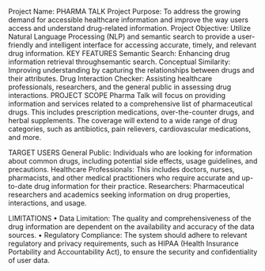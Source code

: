 Project Name: PHARMA TALK
Project Purpose: To address the growing demand for accessible healthcare information and improve the way users access and understand drug-related information.
Project Objective: Utilize Natural Language Processing (NLP) and semantic search to provide a user-friendly and intelligent interface for accessing accurate, timely, and relevant drug information.
KEY FEATURES
Semantic Search: Enhancing drug information retrieval throughsemantic search.
Conceptual Similarity: Improving understanding by capturing the relationships between drugs and their attributes.
Drug Interaction Checker: Assisting healthcare professionals, researchers, and the general public in assessing drug interactions.
PROJECT SCOPE
Pharma Talk  will focus on providing information and services related to a comprehensive list of pharmaceutical drugs. This includes prescription medications, over-the-counter drugs, and herbal supplements. The coverage will extend to a wide range of drug categories, such as antibiotics, pain relievers, cardiovascular medications, and more.

TARGET USERS
General Public: Individuals who are looking for information about common drugs, including potential side effects, usage guidelines, and precautions.
Healthcare Professionals: This includes doctors, nurses, pharmacists, and other medical practitioners who require accurate and up-to-date drug information for their practice.
Researchers: Pharmaceutical researchers and academics seeking information on drug properties, interactions, and usage.

LIMITATIONS
•	Data Limitation: The quality and comprehensiveness of the drug information are dependent on the availability and accuracy of the data sources.
•	Regulatory Compliance: The system should adhere to relevant regulatory and privacy requirements, such as HIPAA (Health Insurance Portability and Accountability Act), to ensure the security and confidentiality of user data.
